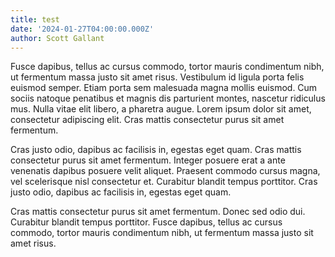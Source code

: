 ```yaml
---
title: test
date: '2024-01-27T04:00:00.000Z'
author: Scott Gallant
---
```


Fusce dapibus, tellus ac cursus commodo, tortor mauris condimentum nibh, ut fermentum massa justo sit amet risus. Vestibulum id ligula porta felis euismod semper. Etiam porta sem malesuada magna mollis euismod. Cum sociis natoque penatibus et magnis dis parturient montes, nascetur ridiculus mus. Nulla vitae elit libero, a pharetra augue. Lorem ipsum dolor sit amet, consectetur adipiscing elit. Cras mattis consectetur purus sit amet fermentum.

Cras justo odio, dapibus ac facilisis in, egestas eget quam. Cras mattis consectetur purus sit amet fermentum. Integer posuere erat a ante venenatis dapibus posuere velit aliquet. Praesent commodo cursus magna, vel scelerisque nisl consectetur et. Curabitur blandit tempus porttitor. Cras justo odio, dapibus ac facilisis in, egestas eget quam.

Cras mattis consectetur purus sit amet fermentum. Donec sed odio dui. Curabitur blandit tempus porttitor. Fusce dapibus, tellus ac cursus commodo, tortor mauris condimentum nibh, ut fermentum massa justo sit amet risus.
